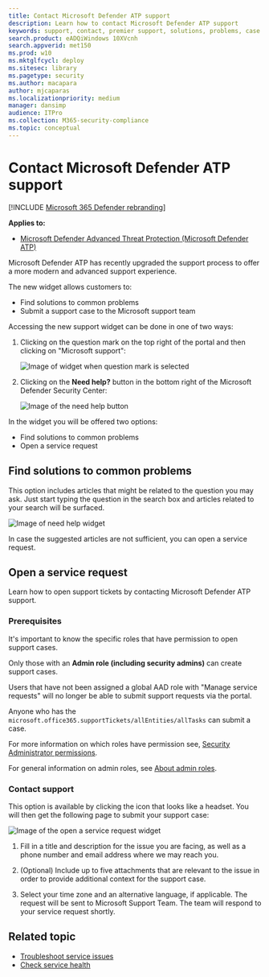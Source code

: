 ```yaml
---
title: Contact Microsoft Defender ATP support
description: Learn how to contact Microsoft Defender ATP support
keywords: support, contact, premier support, solutions, problems, case
search.product: eADQiWindows 10XVcnh
search.appverid: met150
ms.prod: w10
ms.mktglfcycl: deploy
ms.sitesec: library
ms.pagetype: security
ms.author: macapara
author: mjcaparas
ms.localizationpriority: medium
manager: dansimp
audience: ITPro
ms.collection: M365-security-compliance 
ms.topic: conceptual
---
```


# Contact Microsoft Defender ATP support

[!INCLUDE [Microsoft 365 Defender rebranding](../../includes/microsoft-defender.md)]


**Applies to:**
- [Microsoft Defender Advanced Threat Protection (Microsoft Defender ATP)](https://wincom.blob.core.windows.net/documents/Windows10_Commercial_Comparison.pdf)

Microsoft Defender ATP has recently upgraded the support process to offer a more modern and advanced support experience. 

The new widget allows customers to:
- Find solutions to common problems
- Submit a support case to the Microsoft support team


Accessing the new support widget can be done in one of two ways:

1.  Clicking on the question mark on the top right of the portal and then clicking on "Microsoft support":

    ![Image of widget when question mark is selected](images/support-widget.png)

2. Clicking on the **Need help?**  button in the bottom right of the Microsoft Defender Security Center:


    ![Image of the need help button](images/need-help.png)

In the widget you will be offered two options:

- Find solutions to common problems    
- Open a service request  

## Find solutions to common problems
This option includes articles that might be related to the question you may ask. Just start typing the question in the search box and articles related to your search will be surfaced.

![Image of need help widget](images/Support3.png)

In case the suggested articles are not sufficient, you can open a service request.

## Open a service request

Learn how to open support tickets by contacting Microsoft Defender ATP support. 


### Prerequisites
It's important to know the specific roles that have permission to open support cases.

Only those with an **Admin role (including security admins)** can create support cases. 

Users that have not been assigned a global AAD role with "Manage service requests" will no longer be able to submit support requests via the portal. 

Anyone who has the `microsoft.office365.supportTickets/allEntities/allTasks`  can submit a case.

For more information on which roles have permission see, [Security Administrator permissions](https://docs.microsoft.com/azure/active-directory/users-groups-roles/directory-assign-admin-roles#security-administrator-permissions).

For general information on admin roles, see [About admin roles](https://docs.microsoft.com/microsoft-365/admin/add-users/about-admin-roles?view=o365-worldwide).


### Contact support
This option is available by clicking the icon that looks like a headset. You will then get the following page to submit your support case:

![Image of the open a service request widget](images/Support4.png)

1. Fill in a title and description for the issue you are facing, as well as a phone number and email address where we may reach you. 

2. (Optional) Include up to five attachments that are relevant to the issue in order to provide additional context for the support case. 

3. Select your time zone and an alternative language, if applicable. The request will be sent to Microsoft Support Team. The team will respond to your service request shortly.


## Related topic
- [Troubleshoot service issues](troubleshoot-mdatp.md)
- [Check service health](service-status.md)